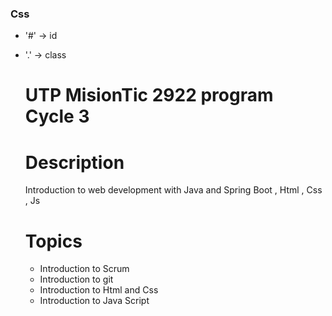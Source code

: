 ### Css

- '#' -> id
- '.' -> class

    # UTP MisionTic 2922 program Cycle 3


    # Description
    Introduction to web development with Java and Spring Boot , Html , Css , Js
   

    # Topics
    
    - Introduction to Scrum
    - Introduction to git
    - Introduction to Html and Css
    - Introduction to Java Script
